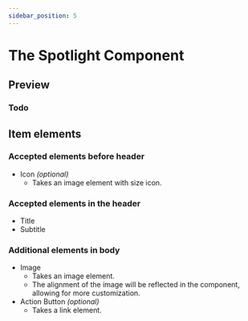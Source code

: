 ```yaml
---
sidebar_position: 5
---
```


# The Spotlight Component

## Preview

### Todo



## Item elements

### Accepted elements before header

 - Icon *(optional)*
    - Takes an image element with size icon.

### Accepted elements in the header
  - Title
  - Subtitle  

### Additional elements in body
  - Image 
    - Takes an image element.
    - The alignment of the image will be reflected in the component, allowing for more customization.
  - Action Button *(optional)*
    - Takes a link element.